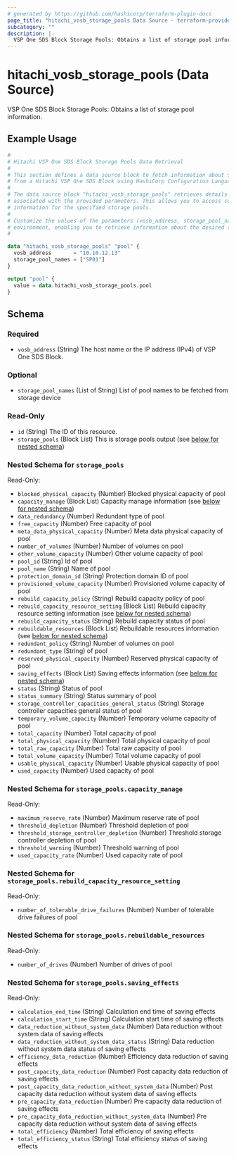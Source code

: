 ```yaml
---
# generated by https://github.com/hashicorp/terraform-plugin-docs
page_title: "hitachi_vosb_storage_pools Data Source - terraform-provider-hitachi"
subcategory: ""
description: |-
  VSP One SDS Block Storage Pools: Obtains a list of storage pool information.
---
```


# hitachi_vosb_storage_pools (Data Source)

VSP One SDS Block Storage Pools: Obtains a list of storage pool information.

## Example Usage

```terraform
#
# Hitachi VSP One SDS Block Storage Pools Data Retrieval
#
# This section defines a data source block to fetch information about specific storage pools
# from a Hitachi VSP One SDS Block using HashiCorp Configuration Language (HCL).
#
# The data source block "hitachi_vosb_storage_pools" retrieves details about storage pools
# associated with the provided parameters. This allows you to access configuration and property
# information for the specified storage pools.
#
# Customize the values of the parameters (vosb_address, storage_pool_names) to match your
# environment, enabling you to retrieve information about the desired storage pools.
#

data "hitachi_vosb_storage_pools" "pool" {
  vosb_address       = "10.10.12.13"
  storage_pool_names = ["SP01"]
}

output "pool" {
  value = data.hitachi_vosb_storage_pools.pool
}
```

<!-- schema generated by tfplugindocs -->
## Schema

### Required

- `vosb_address` (String) The host name or the IP address (IPv4) of VSP One SDS Block.

### Optional

- `storage_pool_names` (List of String) List of pool names to be fetched from storage device

### Read-Only

- `id` (String) The ID of this resource.
- `storage_pools` (Block List) This is storage pools output (see [below for nested schema](#nestedblock--storage_pools))

<a id="nestedblock--storage_pools"></a>
### Nested Schema for `storage_pools`

Read-Only:

- `blocked_physical_capacity` (Number) Blocked physical capacity of pool
- `capacity_manage` (Block List) Capacity manage information (see [below for nested schema](#nestedblock--storage_pools--capacity_manage))
- `data_redundancy` (Number) Redundant type of pool
- `free_capacity` (Number) Free capacity of pool
- `meta_data_physical_capacity` (Number) Meta data physical capacity of pool
- `number_of_volumes` (Number) Number of volumes on pool
- `other_volume_capacity` (Number) Other volume capacity of pool
- `pool_id` (String) Id of pool
- `pool_name` (String) Name of pool
- `protection_domain_id` (String) Protection domain ID of pool
- `provisioned_volume_capacity` (Number) Provisioned volume capacity of pool
- `rebuild_capacity_policy` (String) Rebuild capacity policy of pool
- `rebuild_capacity_resource_setting` (Block List) Rebuild capacity resource setting information (see [below for nested schema](#nestedblock--storage_pools--rebuild_capacity_resource_setting))
- `rebuild_capacity_status` (String) Rebuild capacity status of pool
- `rebuildable_resources` (Block List) Rebuildable resources information (see [below for nested schema](#nestedblock--storage_pools--rebuildable_resources))
- `redundant_policy` (String) Number of volumes on pool
- `redundant_type` (String) of pool
- `reserved_physical_capacity` (Number) Reserved physical capacity of pool
- `saving_effects` (Block List) Saving effects information (see [below for nested schema](#nestedblock--storage_pools--saving_effects))
- `status` (String) Status of pool
- `status_summary` (String) Status summary of pool
- `storage_controller_capacities_general_status` (String) Storage controller capacities general status of pool
- `temporary_volume_capacity` (Number) Temporary volume capacity of pool
- `total_capacity` (Number) Total capacity of pool
- `total_physical_capacity` (Number) Total physical capacity of pool
- `total_raw_capacity` (Number) Total raw capacity of pool
- `total_volume_capacity` (Number) Total volume capacity of pool
- `usable_physical_capacity` (Number) Usable physical capacity of pool
- `used_capacity` (Number) Used capacity of pool

<a id="nestedblock--storage_pools--capacity_manage"></a>
### Nested Schema for `storage_pools.capacity_manage`

Read-Only:

- `maximum_reserve_rate` (Number) Maximum reserve rate of pool
- `threshold_depletion` (Number) Threshold depletion of pool
- `threshold_storage_controller_depletion` (Number) Threshold storage controller depletion of pool
- `threshold_warning` (Number) Threshold warning of pool
- `used_capacity_rate` (Number) Used capacity rate of pool


<a id="nestedblock--storage_pools--rebuild_capacity_resource_setting"></a>
### Nested Schema for `storage_pools.rebuild_capacity_resource_setting`

Read-Only:

- `number_of_tolerable_drive_failures` (Number) Number of tolerable drive failures of pool


<a id="nestedblock--storage_pools--rebuildable_resources"></a>
### Nested Schema for `storage_pools.rebuildable_resources`

Read-Only:

- `number_of_drives` (Number) Number of drives of pool


<a id="nestedblock--storage_pools--saving_effects"></a>
### Nested Schema for `storage_pools.saving_effects`

Read-Only:

- `calculation_end_time` (String) Calculation end time of saving effects
- `calculation_start_time` (String) Calculation start time of saving effects
- `data_reduction_without_system_data` (Number) Data reduction without system data of saving effects
- `data_reduction_without_system_data_status` (String) Data reduction without system data status of saving effects
- `efficiency_data_reduction` (Number) Efficiency data reduction of saving effects
- `post_capacity_data_reduction` (Number) Post capacity data reduction of saving effects
- `post_capacity_data_reduction_without_system_data` (Number) Post capacity data reduction without system data of saving effects
- `pre_capacity_data_reduction` (Number) Pre capacity data reduction of saving effects
- `pre_capacity_data_reduction_without_system_data` (Number) Pre capacity data reduction without system data of saving effects
- `total_efficiency` (Number) Total efficiency of saving effects
- `total_efficiency_status` (String) Total efficiency status of saving effects
